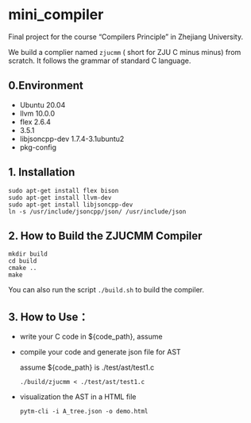 # mini_compiler

Final project for the course  “Compilers Principle” in Zhejiang University.

We build a complier named `zjucmm` ( short for ZJU C minus minus) from scratch. It follows the grammar of standard C language.

## 0.Environment

* Ubuntu 20.04
* llvm 10.0.0
* flex 2.6.4
* 3.5.1
* libjsoncpp-dev 1.7.4-3.1ubuntu2
* pkg-config

## 1. Installation

```shell
sudo apt-get install flex bison
sudo apt-get install llvm-dev 
sudo apt-get install libjsoncpp-dev
ln -s /usr/include/jsoncpp/json/ /usr/include/json

```

## 2. How to Build the ZJUCMM Compiler

```shell
mkdir build
cd build
cmake ..
make
```
You can also run the script `./build.sh` to build the compiler.  
## 3. How to Use：

* write your C code in ${code_path}, assume 

* compile your code and generate json file for AST

  assume ${code_path} is ./test/ast/test1.c 

  ```
  ./build/zjucmm < ./test/ast/test1.c 
  ```

* visualization the AST in a HTML file

  ```shell
  pytm-cli -i A_tree.json -o demo.html
  ```

  